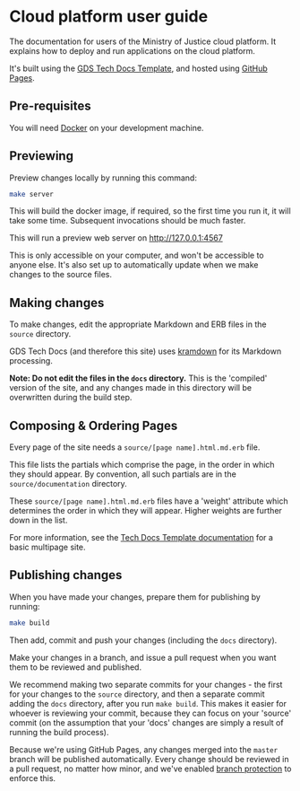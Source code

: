 # Cloud platform user guide

The documentation for users of the Ministry of Justice cloud platform.
It explains how to deploy and run applications on the cloud platform.

It's built using the [GDS Tech Docs Template][tech-docs], and hosted
using [GitHub Pages][gh-pages].

[tech-docs]: https://tdt-documentation.london.cloudapps.digital/
[gh-pages]: https://pages.github.com/

## Pre-requisites

You will need [Docker][] on your development machine.

[Docker]: https://www.docker.com/

## Previewing

Preview changes locally by running this command:

```bash
make server
```

This will build the docker image, if required, so the first time you
run it, it will take some time. Subsequent invocations should be much
faster.

This will run a preview web server on http://127.0.0.1:4567

This is only accessible on your computer, and won't be accessible
to anyone else. It's also set up to automatically update when we
make changes to the source files.

## Making changes

To make changes, edit the appropriate Markdown and ERB files in the
`source` directory.

GDS Tech Docs (and therefore this site) uses [kramdown][] for its
Markdown processing.

[kramdown]: https://kramdown.gettalong.org/syntax.html

**Note: Do not edit the files in the `docs` directory.** This is the
'compiled' version of the site, and any changes made in this
directory will be overwritten during the build step.

## Composing & Ordering Pages

Every page of the site needs a `source/[page name].html.md.erb`
file.

This file lists the partials which comprise the page, in the
order in which they should appear. By convention, all such
partials are in the `source/documentation` directory.

These `source/[page name].html.md.erb` files have a 'weight' attribute
which determines the order in which they will appear. Higher weights
are further down in the list.

For more information, see the [Tech Docs Template documentation][tech-docs-multipage]
for a basic multipage site.

## Publishing changes

When you have made your changes, prepare them for publishing by
running:

```bash
make build
```

Then add, commit and push your changes (including the `docs`
directory).

Make your changes in a branch, and issue a pull request
when you want them to be reviewed and published.

We recommend making two separate commits for your changes - the first
for your changes to the `source` directory, and then a separate commit
adding the `docs` directory, after you run `make build`. This makes it
easier for whoever is reviewing your commit, because they can focus on
your 'source' commit (on the assumption that your 'docs' changes are
simply a result of running the build process).

Because we're using GitHub Pages, any changes merged into the `master`
branch will be published automatically. Every change should be reviewed
in a pull request, no matter how minor, and we've enabled [branch
protection][] to enforce this.

[branch protection]: https://help.github.com/articles/about-protected-branches/
[tech-docs-multipage]: https://tdt-documentation.london.cloudapps.digital/multipage.html#repo-folder-structure

